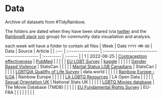 
# Data

Archive of datasets from #TidyRainbow.

The folders are dated when they have been shared (via [twitter](https://twitter.com/R_LGBTQ) and the [RainbowR slack](https://rainbowr.slack.com) [join](https://docs.google.com/forms/u/1/d/1y7SOWE3IW-fpR_5Cd4mK-CMUpFZ-hvhY4cTj34JqTVE) group) for community data visualiation and analysis.

each week will have a folder to contain all files
| Week | Date `YYYY-MM-DD` | Data                                          | Source     | Article |
| :--- | :---------------- | :-------------------------------------------- | :--------- | :------ |
| 1    | 2022-06-25        | [Contraception effectiveness](2022-06-25_contraception-effectiveness)           | [PubMed](https://www.ncbi.nlm.nih.gov/pmc/articles/PMC3638209/)   |         |
|     |      | [EU LGBT Survey](EU-LGBT-survey)                  | [kaggle](https://www.kaggle.com/datasets/ruslankl/european-union-lgbt-survey-2012)     |         |
|     |       | [Gender Based Violence](gender-based-violence)           | StatsCan   |         |
|     |       | [Marital Status LGB Canadians](same-sex-marriages-Canada)    | StatsCan   |         |
|     |      | [LGBTQIA Qualifty of Life Survey](LGBTQ-quality-of-life) | data.world |         |
|     |     | [Rainbow Europe - ILGA](ILGA-rainbow-Europe)           | Rainbow Europe  |    |
|     |      | [LA LGBTQ Resources](LA-LGBTQ-resources)              | LA Open Data    |    |
|     |        | [Sexual Orientation UK](sexual-orientation-UK)           | National Stats UK  | |
|     |        | [LGBTQ Movies database](LGBTQ-movie-database)           | The Movie Database (TMDB) | |
|    |        | [EU Fundamental Rights Survey](EU-fundamental-rights-survey)     | EU-FRA          |         |
|  |        |      |   |    |

